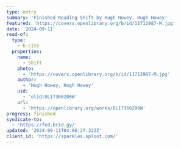 ```yaml
---
type: entry
summary: 'Finished Reading Shift by Hugh Howey, Hugh Howey'
featured: 'https://covers.openlibrary.org/b/id/11712987-M.jpg'
date: '2024-09-11'
read-of:
  type:
    - h-cite
  properties:
    name:
      - Shift
    photo:
      - 'https://covers.openlibrary.org/b/id/11712987-M.jpg'
    author:
      - 'Hugh Howey, Hugh Howey'
    uid:
      - 'olid:OL17366206W'
    url:
      - 'https://openlibrary.org/works/OL17366206W'
progress: finished
syndicate-to:
  - 'https://fed.brid.gy/'
updated: '2024-09-11T04:06:27.322Z'
client_id: 'https://sparkles.sploot.com/'
---
```


